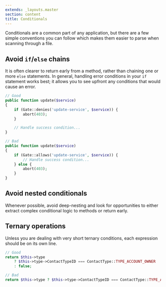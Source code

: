 ```yaml
---
extends: _layouts.master
section: content
title: Conditionals
---
```

Conditionals are a common part of any application, but there are a few simple conventions you can follow which makes them easier to parse when scanning through a file.

## Avoid `if`/`else` chains

It is often clearer to return early from a method, rather than chaining one or more `else` statements. In general, handling error conditions in your `if` statement works best; it allows you to see upfront any conditions that would cause an error.

```php
// Good
public function update($service)
{
    if (Gate::denies('update-service', $service)) {
        abort(403);
    }

    // Handle success condition...
}

// Bad
public function update($service)
{
    if (Gate::allows('update-service', $service)) {
        // Handle success condition...
    } else {
        abort(403);
    }
}
```

## Avoid nested conditionals

Whenever possible, avoid deep-nesting and look for opportunities to either extract complex conditional logic to methods or return early.

## Ternary operations

Unless you are dealing with very short ternary conditions, each expression should be on its own line.

```php
// Good
return $this->type
    ? $this->type->ContactTypeID === ContactType::TYPE_ACCOUNT_OWNER
    : false;

// Bad
return $this->type ? $this->type->ContactTypeID === ContactType::TYPE_ACCOUNT_OWNER : false;
```
